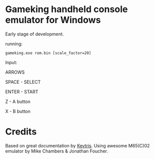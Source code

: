 # Gameking handheld console emulator for Windows

Early stage of development.

running:
```
gameking.exe rom.bin [scale_factor=20]
```

Input:

ARROWS

SPACE - SELECT

ENTER - START

Z - A button

X - B button

# Credits

Based on great documentation by [Kevtris](http://blog.kevtris.org/blogfiles/Game%20King%20Inside.txt). 
Using awesome M65(C)02 emulator by Mike Chambers & Jonathan Foucher.
